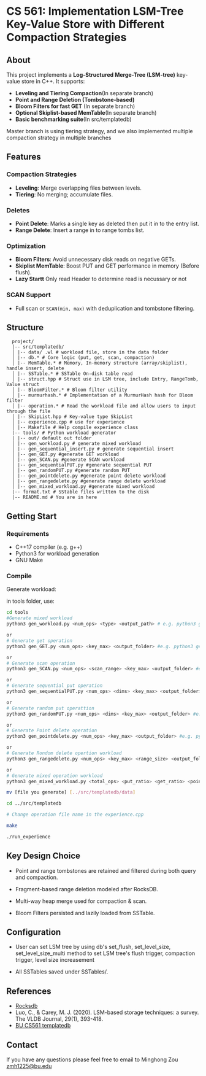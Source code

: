 # CS 561: Implementation LSM-Tree Key-Value Store with Different Compaction Strategies


## About

This project implements a **Log-Structured Merge-Tree (LSM-tree)** key-value store in C++. It supports:

- **Leveling and Tiering Compaction**(In separate branch)
- **Point and Range Deletion (Tombstone-based)**
- **Bloom Filters for fast GET** (In separate branch)
- **Optional Skiplist-based MemTable**(In separate branch)
- **Basic benchmarking suite**(In src/templatedb)

Master branch is using tiering strategy, and we also implemented multiple compaction strategy in multiple branches


## Features

### Compaction Strategies
- **Leveling**: Merge overlapping files between levels.
- **Tiering**: No merging; accumulate files.

### Deletes
- **Point Delete**: Marks a single key as deleted then put it in to the entry list.
- **Range Delete**: Insert a range in to range tombs list.

### Optimization
- **Bloom Filters**: Avoid unnecessary disk reads on negative GETs.
- **Skiplist MemTable**: Boost PUT and GET performance in memory (Before flush).
- **Lazy Startt** Only read Header to determine read is necussary or not

### SCAN Support
- Full scan or `SCAN(min, max)` with deduplication and tombstone filtering.

## Structure

```
  project/
  |-- src/templatedb/
  │ |-- data/ .wl # workload file, store in the data folder
  │ |-- db.* # Core logic (put, get, scan, compaction)
  │ |-- MemTable.* # Memory, In-memory structure (array/skiplist), handle insert, delete
  │ |-- SSTable.* # SSTable On-disk table read
  │ |-- struct.hpp # Struct use in LSM tree, include Entry, RangeTomb, Value struct
  │ |-- BloomFilter.* # Bloom filter utility
  │ |-- murmurhash.* # Implementation of a MurmurHash hash for Bloom filter
  │ |-- operation.* # Read the workload file and allow users to input through the file
  │ |-- SkipList.hpp # Key-value type SkipList
  │ |-- experience.cpp # use for experience
  │ |-- Makefile # Help compile experience class
  |-- tools/ # Python workload generator
  | |-- out/ default out folder
  │ |-- gen_workload.py # generate mixed workload
  │ |-- gen_sequential_insert.py # generate sequential insert
  │ |-- gen_GET.py #generate GET workload
  │ |-- gen_SCAN.py #generate SCAN workload
  │ |-- gen_sequentialPUT.py #generate sequential PUT 
  │ |-- gen_randomPUT.py #generate random PUT
  │ |-- gen_pointdelete.py #generate point delete workload
  │ |-- gen_rangedelete.py #generate range delete workload
  │ |-- gen_mixed_workload.py #generate mixed workload
  |-- format.txt # SStable files written to the disk
  |-- README.md # You are in here
```

## Getting Start
### Requirements
- C++17 compiler (e.g. g++)
- Python3 for workload generation
- GNU Make

### Compile

Generate workload:

in tools folder, use:

```bash
cd tools
#Generate mixed workload
python3 gen_workload.py <num_ops> <type> <output_path> # e.g. python3 gen_workload.py 50000 mixed ./data

or
# Generate get operation
python3 gen_GET.py <num_ops> <key_max> <output_folder> #e.g. python3 gen_GET.py 10000 100000 /data

or
# Generate scan operation
python3 gen_SCAN.py <num_ops> <scan_range> <key_max> <output_folder> #e.g. python3 gen_SCAN.py 1000 10 100000 /data

or
# Generate sequential put operation
python3 gen_sequentialPUT.py <num_ops> <dims> <key_max> <output_folder>  #e.g. python3 gen_sequentialPUT.py 100000 2 100000 /data

or
# Generate random put operattion
python3 gen_randomPUT.py <num_ops> <dims> <key_max> <output_folder> #e.g. python3 gen_randomPUT.py 100000 2 100000 /data

or
# Generate Point delete operation
python3 gen_pointdelete.py <num_ops> <key_max> <output_folder> #e.g. python3 gen_pointdelete.py 1000 100000 /data

or
# Generate Rondom delete opertion workload
python3 gen_rangedelete.py <num_ops> <key_max> <range_size> <output_folder> #e.g. python3 gen_rangedelete.py 1000 100000 10 /data

or
# Generate mixed operation workload
python3 gen_mixed_workload.py <total_ops> <put_ratio> <get_ratio> <point_del_ratio> <range_del_ratio> <scan_ratio> <key_max> <range_len> <output_folder> #e.g. gen_mixed_workload.py 10000 0.5 0.2 0.1 0.1 0.1 100000 10 /data

mv [file you generate] [../src/templatedb/data]

cd ../src/templatedb

# Change operation file name in the experience.cpp

make

./run_experience
```

## Key Design Choice

- Point and range tombstones are retained and filtered during both query and compaction.

- Fragment-based range deletion modeled after RocksDB.

- Multi-way heap merge used for compaction & scan.

- Bloom Filters persisted and lazily loaded from SSTable.

## Configuration

- User can set LSM tree by using db's set_flush, set_level_size, set_level_size_multi method
to set LSM tree's flush trigger, compaction trigger, level size increasement

- All SSTables saved under SSTables/.

## References

- [Rocksdb](https://github.com/facebook/rocksdb)
- Luo, C., & Carey, M. J. (2020). LSM-based storage techniques: a survey. The VLDB Journal, 29(1), 393-418.
- [BU CS561 templatedb](https://github.com/BU-DiSC/cs561_templatedb)

## Contact
If you have any questions please feel free to email to Minghong Zou zmh1225@bu.edu
